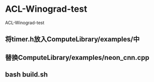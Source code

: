 # ACL-Winograd-test
ACL-Winograd-test
## 将timer.h放入ComputeLibrary/examples/中
## 替换ComputeLibrary/examples/neon_cnn.cpp
## bash build.sh
